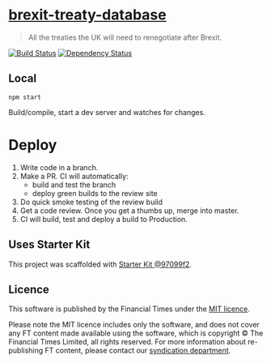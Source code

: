 # [brexit-treaty-database](https://ig.ft.com/brexit-treaty-database)

> All the treaties the UK will need to renegotiate after Brexit.

[![Build Status][circle-image]][circle-url] [![Dependency Status][devdeps-image]][devdeps-url]

## Local

```
npm start
```

Build/compile, start a dev server and watches for changes.

# Deploy

1. Write code in a branch.
2. Make a PR. CI will automatically:
    * build and test the branch
    * deploy green builds to the review site
3. Do quick smoke testing of the review build
4. Get a code review. Once you get a thumbs up, merge into master.
5. CI will build, test and deploy a build to Production.


## Uses Starter Kit

This project was scaffolded with [Starter Kit @97099f2](https://github.com/ft-interactive/starter-kit/tree/97099f2).

## Licence
This software is published by the Financial Times under the [MIT licence](http://opensource.org/licenses/MIT).

Please note the MIT licence includes only the software, and does not cover any FT content made available using the software, which is copyright &copy; The Financial Times Limited, all rights reserved. For more information about re-publishing FT content, please contact our [syndication department](http://syndication.ft.com/).

<!-- badge URLs -->
[circle-url]: https://circleci.com/gh/ft-interactive/brexit-treaty-database
[circle-image]: https://circleci.com/gh/ft-interactive/brexit-treaty-database/tree/master.svg?style=shield

[devdeps-url]: https://david-dm.org/ft-interactive/brexit-treaty-database#info=devDependencies
[devdeps-image]: https://img.shields.io/david/dev/ft-interactive/brexit-treaty-database.svg?style=flat-square
